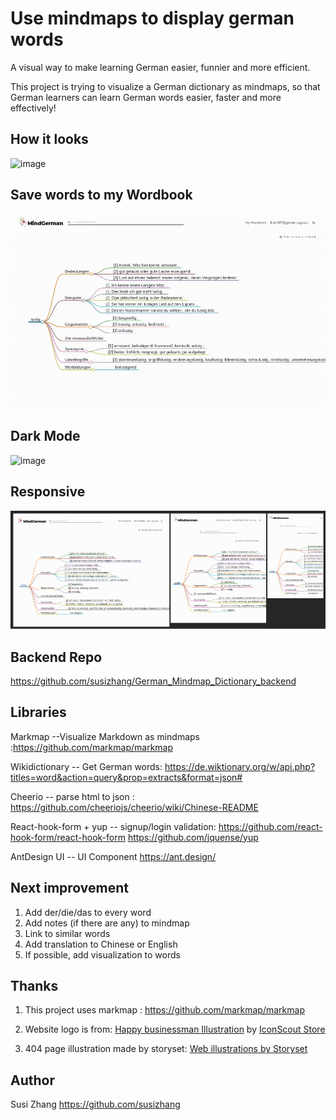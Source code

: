 # Use mindmaps to display german words

A visual way to make learning German easier, funnier and more efficient.

This project is trying to visualize a German dictionary as mindmaps, so that German learners can learn German words easier, faster and more effectively!

## How it looks

![image](https://github.com/susizhang/German_Mindmap_Dictionary_frontend/blob/main/src/assets/MindGerman1.gif)

## Save words to my Wordbook

![image](https://github.com/susizhang/German_Mindmap_Dictionary_frontend/blob/main/src/assets/MindGerman-save-openinmindmap-edit.gif)

## Dark Mode

![image](https://github.com/susizhang/German_Mindmap_Dictionary_frontend/blob/main/src/assets/darkmode.gif)

## Responsive

![image](https://github.com/susizhang/German_Mindmap_Dictionary_frontend/blob/main/src/assets/responsive%20design.png)

## Backend Repo

https://github.com/susizhang/German_Mindmap_Dictionary_backend

## Libraries

Markmap --Visualize Markdown as mindmaps :https://github.com/markmap/markmap

Wikidictionary -- Get German words: https://de.wiktionary.org/w/api.php?titles=word&action=query&prop=extracts&format=json#

Cheerio -- parse html to json : https://github.com/cheeriojs/cheerio/wiki/Chinese-README

React-hook-form + yup -- signup/login validation: https://github.com/react-hook-form/react-hook-form https://github.com/jquense/yup

AntDesign UI -- UI Component https://ant.design/

## Next improvement

1. Add der/die/das to every word
2. Add notes (if there are any) to mindmap
3. Link to similar words
4. Add translation to Chinese or English
5. If possible, add visualization to words

## Thanks

1. This project uses markmap : https://github.com/markmap/markmap
2. Website logo is from:
   <a href="https://iconscout.com/illustrations/happy-businessman" target="_blank">Happy businessman Illustration</a> by <a href="https://iconscout.com/contributors/iconscout" target="_blank">IconScout Store</a>

3. 404 page illustration made by storyset:
   <a href="https://storyset.com/web">Web illustrations by Storyset</a>

## Author

Susi Zhang https://github.com/susizhang
